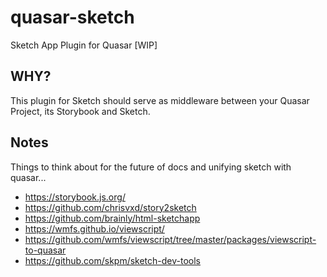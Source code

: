 # quasar-sketch
Sketch App Plugin for Quasar [WIP]

## WHY?
This plugin for Sketch should serve as middleware between your Quasar Project, its Storybook and Sketch.

## Notes
Things to think about for the future of docs and unifying sketch with quasar...

- https://storybook.js.org/
- https://github.com/chrisvxd/story2sketch
- https://github.com/brainly/html-sketchapp
- https://wmfs.github.io/viewscript/
- https://github.com/wmfs/viewscript/tree/master/packages/viewscript-to-quasar
- https://github.com/skpm/sketch-dev-tools
